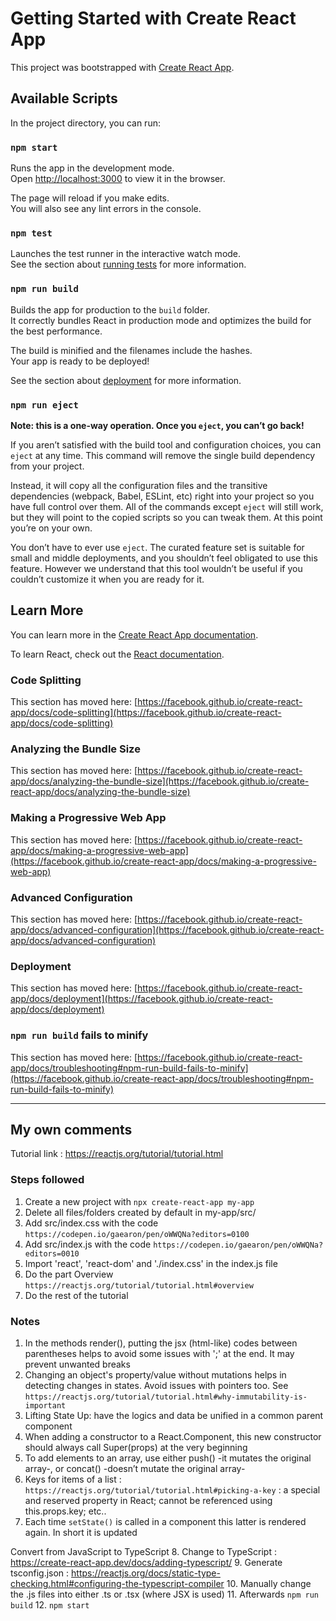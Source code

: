 # Getting Started with Create React App

This project was bootstrapped with [Create React App](https://github.com/facebook/create-react-app).

## Available Scripts

In the project directory, you can run:

### `npm start`

Runs the app in the development mode.\
Open [http://localhost:3000](http://localhost:3000) to view it in the browser.

The page will reload if you make edits.\
You will also see any lint errors in the console.

### `npm test`

Launches the test runner in the interactive watch mode.\
See the section about [running tests](https://facebook.github.io/create-react-app/docs/running-tests) for more information.

### `npm run build`

Builds the app for production to the `build` folder.\
It correctly bundles React in production mode and optimizes the build for the best performance.

The build is minified and the filenames include the hashes.\
Your app is ready to be deployed!

See the section about [deployment](https://facebook.github.io/create-react-app/docs/deployment) for more information.

### `npm run eject`

**Note: this is a one-way operation. Once you `eject`, you can’t go back!**

If you aren’t satisfied with the build tool and configuration choices, you can `eject` at any time. This command will remove the single build dependency from your project.

Instead, it will copy all the configuration files and the transitive dependencies (webpack, Babel, ESLint, etc) right into your project so you have full control over them. All of the commands except `eject` will still work, but they will point to the copied scripts so you can tweak them. At this point you’re on your own.

You don’t have to ever use `eject`. The curated feature set is suitable for small and middle deployments, and you shouldn’t feel obligated to use this feature. However we understand that this tool wouldn’t be useful if you couldn’t customize it when you are ready for it.

## Learn More

You can learn more in the [Create React App documentation](https://facebook.github.io/create-react-app/docs/getting-started).

To learn React, check out the [React documentation](https://reactjs.org/).

### Code Splitting

This section has moved here: [https://facebook.github.io/create-react-app/docs/code-splitting](https://facebook.github.io/create-react-app/docs/code-splitting)

### Analyzing the Bundle Size

This section has moved here: [https://facebook.github.io/create-react-app/docs/analyzing-the-bundle-size](https://facebook.github.io/create-react-app/docs/analyzing-the-bundle-size)

### Making a Progressive Web App

This section has moved here: [https://facebook.github.io/create-react-app/docs/making-a-progressive-web-app](https://facebook.github.io/create-react-app/docs/making-a-progressive-web-app)

### Advanced Configuration

This section has moved here: [https://facebook.github.io/create-react-app/docs/advanced-configuration](https://facebook.github.io/create-react-app/docs/advanced-configuration)

### Deployment

This section has moved here: [https://facebook.github.io/create-react-app/docs/deployment](https://facebook.github.io/create-react-app/docs/deployment)

### `npm run build` fails to minify

This section has moved here: [https://facebook.github.io/create-react-app/docs/troubleshooting#npm-run-build-fails-to-minify](https://facebook.github.io/create-react-app/docs/troubleshooting#npm-run-build-fails-to-minify)


----------------------
My own comments
----------------------

Tutorial link : https://reactjs.org/tutorial/tutorial.html
### Steps followed

1. Create a new project with `npx create-react-app my-app`
2. Delete all files/folders created by default in my-app/src/
3. Add src/index.css with the code `https://codepen.io/gaearon/pen/oWWQNa?editors=0100`
4. Add src/index.js with the code `https://codepen.io/gaearon/pen/oWWQNa?editors=0010`
5. Import 'react', 'react-dom' and './index.css' in the index.js file
6. Do the part Overview `https://reactjs.org/tutorial/tutorial.html#overview`
7. Do the rest of the tutorial



### Notes

1. In the methods render(), putting the jsx (html-like) codes between parentheses helps to avoid some issues with ';' at the end. It may prevent unwanted breaks
2. Changing an object's property/value without mutations helps in detecting changes in states. Avoid issues with pointers too. See `https://reactjs.org/tutorial/tutorial.html#why-immutability-is-important`
3. Lifting State Up: have the logics and data be unified in a common parent component
4. When adding a constructor to a React.Component, this new constructor should always call Super(props) at the very beginning
5. To add elements to an array, use either push() -it mutates the original array-, or concat() -doesn’t mutate the original array-
6. Keys for items of a list : `https://reactjs.org/tutorial/tutorial.html#picking-a-key` : a special and reserved property in React; cannot be referenced using this.props.key; etc..
7. Each time `setState()` is called in a component this latter is rendered again. In short it is updated

Convert from JavaScript to TypeScript
8. Change to TypeScript : https://create-react-app.dev/docs/adding-typescript/
9. Generate tsconfig.json : https://reactjs.org/docs/static-type-checking.html#configuring-the-typescript-compiler
10. Manually change the .js files into either .ts or .tsx (where JSX is used)
11. Afterwards `npm run build`
12. `npm start`